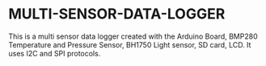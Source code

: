 # MULTI-SENSOR-DATA-LOGGER
This is a multi sensor data logger created with the Arduino Board, BMP280 Temperature and Pressure Sensor, BH1750 Light sensor, SD card, LCD. It uses I2C and SPI protocols.
